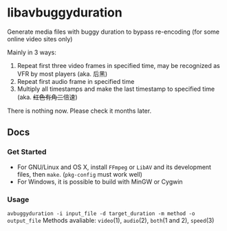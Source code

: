 libavbuggyduration
==================

Generate media files with buggy duration to bypass re-encoding (for some online video sites only)

Mainly in 3 ways:
1. Repeat first three video frames in specified time, may be recognized as VFR by most players (aka. 后黑)
2. Repeat first audio frame in specified time
3. Multiply all timestamps and make the last timestamp to specified time (aka. ~~红色有角三~~倍速)

There is nothing now. Please check it months later.

Docs
------

### Get Started
* For GNU/Linux and OS X, install `FFmpeg` or `LibAV` and its development files, then `make`. (`pkg-config` must work well)
* For Windows, it is possible to build with MinGW or Cygwin

### Usage
`avbuggyduration -i input_file -d target_duration -m method -o output_file`
Methods avaliable: `video`(1), `audio`(2), `both`(1 and 2), `speed`(3)